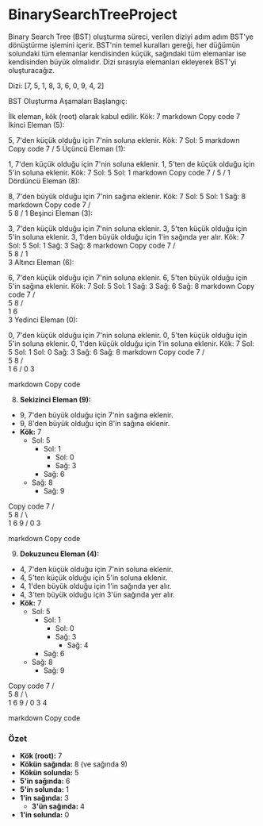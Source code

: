 ﻿# BinarySearchTreeProject
Binary Search Tree (BST) oluşturma süreci, verilen diziyi adım adım BST'ye dönüştürme işlemini içerir. BST'nin temel kuralları gereği, her düğümün solundaki tüm elemanlar kendisinden küçük, sağındaki tüm elemanlar ise kendisinden büyük olmalıdır. Dizi sırasıyla elemanları ekleyerek BST'yi oluşturacağız.

Dizi: [7, 5, 1, 8, 3, 6, 0, 9, 4, 2]

BST Oluşturma Aşamaları
Başlangıç:

İlk eleman, kök (root) olarak kabul edilir.
Kök: 7
markdown
Copy code
    7
İkinci Eleman (5):

5, 7'den küçük olduğu için 7'nin soluna eklenir.
Kök: 7
Sol: 5
markdown
Copy code
    7
   /
  5
Üçüncü Eleman (1):

1, 7'den küçük olduğu için 7'nin soluna eklenir.
1, 5'ten de küçük olduğu için 5'in soluna eklenir.
Kök: 7
Sol: 5
Sol: 1
markdown
Copy code
    7
   /
  5
 /
1
Dördüncü Eleman (8):

8, 7'den büyük olduğu için 7'nin sağına eklenir.
Kök: 7
Sol: 5
Sol: 1
Sağ: 8
markdown
Copy code
    7
   / \
  5   8
 /
1
Beşinci Eleman (3):

3, 7'den küçük olduğu için 7'nin soluna eklenir.
3, 5'ten küçük olduğu için 5'in soluna eklenir.
3, 1'den büyük olduğu için 1'in sağında yer alır.
Kök: 7
Sol: 5
Sol: 1
Sağ: 3
Sağ: 8
markdown
Copy code
    7
   / \
  5   8
 /
1
 \
  3
Altıncı Eleman (6):

6, 7'den küçük olduğu için 7'nin soluna eklenir.
6, 5'ten büyük olduğu için 5'in sağına eklenir.
Kök: 7
Sol: 5
Sol: 1
Sağ: 3
Sağ: 6
Sağ: 8
markdown
Copy code
    7
   / \
  5   8
 / \
1   6
 \
  3
Yedinci Eleman (0):

0, 7'den küçük olduğu için 7'nin soluna eklenir.
0, 5'ten küçük olduğu için 5'in soluna eklenir.
0, 1'den küçük olduğu için 1'in soluna eklenir.
Kök: 7
Sol: 5
Sol: 1
Sol: 0
Sağ: 3
Sağ: 6
Sağ: 8
markdown
Copy code
    7
   / \
  5   8
 / \
1   6
/
0 3

markdown
Copy code

8. **Sekizinci Eleman (9):**
- 9, 7'den büyük olduğu için 7'nin sağına eklenir.
- 9, 8'den büyük olduğu için 8'in sağına eklenir.
- **Kök:** 7
  - Sol: 5
    - Sol: 1
      - Sol: 0
      - Sağ: 3
    - Sağ: 6
  - Sağ: 8
    - Sağ: 9

Copy code
   7
  / \
 5   8
/ \   \
1 6 9
/
0 3

markdown
Copy code

9. **Dokuzuncu Eleman (4):**
- 4, 7'den küçük olduğu için 7'nin soluna eklenir.
- 4, 5'ten küçük olduğu için 5'in soluna eklenir.
- 4, 1'den büyük olduğu için 1'in sağında yer alır.
- 4, 3'ten büyük olduğu için 3'ün sağında yer alır.
- **Kök:** 7
  - Sol: 5
    - Sol: 1
      - Sol: 0
      - Sağ: 3
        - Sağ: 4
    - Sağ: 6
  - Sağ: 8
    - Sağ: 9

Copy code
   7
  / \
 5   8
/ \   \
1 6 9
/
0 3
4

markdown
Copy code

### Özet

- **Kök (root):** 7
- **Kökün sağında:** 8 (ve sağında 9)
- **Kökün solunda:** 5
- **5'in sağında:** 6
- **5'in solunda:** 1
 - **1'in sağında:** 3
   - **3'ün sağında:** 4
 - **1'in solunda:** 0


